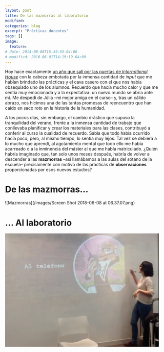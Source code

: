```yaml
---
layout: post
title: De las mazmorras al laboratorio
modified:
categories: blog
excerpt: "Prácticas docentes"
tags: []
image:
  feature:
# date: 2014-08-08T15:39:55-04:00
# modified: 2016-06-01T14:19:19-04:00
---
```

Hoy hace exactamente <a href="https://immalopez.github.io/blog/punto-de-partida/" target="_blank">un año que salí por las puertas de _International House_</a> con la cabeza embotada por la inmensa cantidad de _input_ que me habían brindado las prácticas y el cava casero con el que nos había obsequiado uno de los alumnos. Recuerdo que hacía mucho calor y que me sentía muy emocionada y a la expectativa: un nuevo mundo se abría ante mí. Me despedí de Júlia –mi mejor amiga en el curso– y, tras un cálido abrazo, nos hicimos una de las tantas promesas de reencuentro que han caído en saco roto en la historia de la humanidad.

A los pocos días, sin embargo, el cambio drástico que supuso la tranquilidad del verano, frente a la inmensa cantidad de trabajo que conllevaba planificar y crear los materiales para las clases, contribuyó a conferir al curso la cualidad de recuerdo. Sabía que todo había ocurrido hacía poco, pero, al mismo tiempo, lo sentía muy lejos. Tal vez se debiera a lo mucho que aprendí, al agotamiento mental que todo ello me había acarreado o a la inminencia del máster al que me había matriculado. ¿Quién habría imaginado que, tan solo unos meses después, habría de volver a descender a las **mazmorras** –así llamábamos a las aulas del sótano de la escuela– precisamente con motivo de las prácticas de **observaciones** proporcionadas por esos nuevos estudios?

# De las mazmorras...
![Mazmorras](/images/Screen Shot 2018-06-08 at 06.37.07.png)

# ... Al laboratorio
![Laboratorio](/images/soddos.jpeg)
